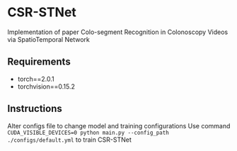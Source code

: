 # CSR-STNet
Implementation of paper Colo-segment Recognition in Colonoscopy Videos via SpatioTemporal Network

## Requirements
- torch==2.0.1
- torchvision==0.15.2

## Instructions
Alter configs file to change model and training configurations
Use command `CUDA_VISIBLE_DEVICES=0 python main.py --config_path ./configs/default.yml` to train CSR-STNet
